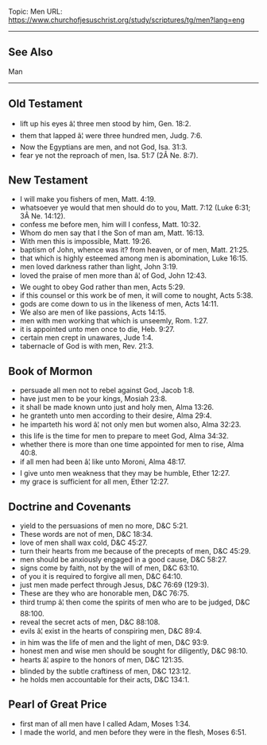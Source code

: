 Topic: Men
URL: https://www.churchofjesuschrist.org/study/scriptures/tg/men?lang=eng

---

## See Also

Man

---

## Old Testament

- lift up his eyes â¦ three men stood by him, Gen. 18:2.
- them that lapped â¦ were three hundred men, Judg. 7:6.
- Now the Egyptians are men, and not God, Isa. 31:3.
- fear ye not the reproach of men, Isa. 51:7 (2Â Ne. 8:7).

## New Testament

- I will make you fishers of men, Matt. 4:19.
- whatsoever ye would that men should do to you, Matt. 7:12 (Luke 6:31; 3Â Ne. 14:12).
- confess me before men, him will I confess, Matt. 10:32.
- Whom do men say that I the Son of man am, Matt. 16:13.
- With men this is impossible, Matt. 19:26.
- baptism of John, whence was it? from heaven, or of men, Matt. 21:25.
- that which is highly esteemed among men is abomination, Luke 16:15.
- men loved darkness rather than light, John 3:19.
- loved the praise of men more than â¦ of God, John 12:43.
- We ought to obey God rather than men, Acts 5:29.
- if this counsel or this work be of men, it will come to nought, Acts 5:38.
- gods are come down to us in the likeness of men, Acts 14:11.
- We also are men of like passions, Acts 14:15.
- men with men working that which is unseemly, Rom. 1:27.
- it is appointed unto men once to die, Heb. 9:27.
- certain men crept in unawares, Jude 1:4.
- tabernacle of God is with men, Rev. 21:3.

## Book of Mormon

- persuade all men not to rebel against God, Jacob 1:8.
- have just men to be your kings, Mosiah 23:8.
- it shall be made known unto just and holy men, Alma 13:26.
- he granteth unto men according to their desire, Alma 29:4.
- he imparteth his word â¦ not only men but women also, Alma 32:23.
- this life is the time for men to prepare to meet God, Alma 34:32.
- whether there is more than one time appointed for men to rise, Alma 40:8.
- if all men had been â¦ like unto Moroni, Alma 48:17.
- I give unto men weakness that they may be humble, Ether 12:27.
- my grace is sufficient for all men, Ether 12:27.

## Doctrine and Covenants

- yield to the persuasions of men no more, D&C 5:21.
- These words are not of men, D&C 18:34.
- love of men shall wax cold, D&C 45:27.
- turn their hearts from me because of the precepts of men, D&C 45:29.
- men should be anxiously engaged in a good cause, D&C 58:27.
- signs come by faith, not by the will of men, D&C 63:10.
- of you it is required to forgive all men, D&C 64:10.
- just men made perfect through Jesus, D&C 76:69 (129:3).
- These are they who are honorable men, D&C 76:75.
- third trump â¦ then come the spirits of men who are to be judged, D&C 88:100.
- reveal the secret acts of men, D&C 88:108.
- evils â¦ exist in the hearts of conspiring men, D&C 89:4.
- in him was the life of men and the light of men, D&C 93:9.
- honest men and wise men should be sought for diligently, D&C 98:10.
- hearts â¦ aspire to the honors of men, D&C 121:35.
- blinded by the subtle craftiness of men, D&C 123:12.
- he holds men accountable for their acts, D&C 134:1.

## Pearl of Great Price

- first man of all men have I called Adam, Moses 1:34.
- I made the world, and men before they were in the flesh, Moses 6:51.

